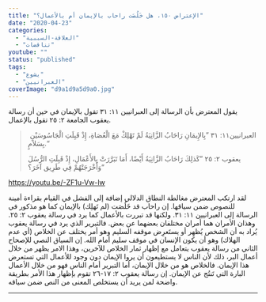 ```yaml
---
title: "الإعتراض ١٥٠، هل خَلُصَت راحاب بالإيمان أم بالأعمال؟"
date: "2020-04-23"
categories: 
  - "العلاقة-السببية"
  - "تناقضات"
youtube: ""
status: "published"
tags: 
  - "يشوع"
  - "العبرانيين"
coverImage: "d9a1d9a5d9a0.jpg"
---
```


يقول المعترض بأن الرسالة إلى العبرانيين ١١: ٣١ تقول بالإيمان في حين أن رسالة يعقوب الجامعة ٢: ٢٥ تقول بالإعمال.

>  العبرانيين١١: ٣١ ”بِالإِيمَانِ رَاحَابُ الزَّانِيَةُ لَمْ تَهْلِكْ مَعَ الْعُصَاةِ، إِذْ قَبِلَتِ الْجَاسُوسَيْنِ بِسَلاَمٍ.“
> 
> يعقوب ٢: ٢٥ ”كَذلِكَ رَاحَابُ الزَّانِيَةُ أَيْضًا، أَمَا تَبَرَّرَتْ بِالأَعْمَالِ، إِذْ قَبِلَتِ الرُّسُلَ وَأَخْرَجَتْهُمْ فِي طَرِيق آخَرَ؟“

https://youtu.be/-ZF1u-Vw-lw

لقد ارتكب المعترض مغالطة النطاق الدلالي إضافة إلى الفشل في القيام بقراءة أمينة للنصوص ضمن سياقها. إن راحاب قد خَلُصَت (لم تَهلِك) بالإيمان كما هو مذكور في الرسالة إلى العبرانيين ١١: ٣١. ولكنها قد تبررت بالأعمال كما يرد في رسالة يعقوب ٢: ٢٥. وهذان الأمران هما أمران مختلفان بعضهما عن بعض. فالتبرير الذي يرد في رسالة يعقوب يُراد به أن الشخص يُظهِر أو يستَعرِض موقفه السليم وهو أمر يختلف عن الخلاص (أي عدم الهلاك) وهو أن يكون الإنسان في موقف سليم أمام الله. إن السياق النصي للإصحاح الثاني من رسالة يعقوب يتعامل مع إظهار ثمار الخلاص للآخرين، وهذا الامر يظهر من خلال أعمال البر، ذلك لأن الناس لا يستطيعون أن يروا الإيمان دون وجود للأعمال التي تستعرض هذا الإيمان. فالخلاص هو من خلال الإيمان، أما التبرير أمام الناس فهو من خلال الأعمال البارة التي تَنتُج عن الإيمان. إن رسالة يعقوب ٢: ١٧-٢٦ تقوم بإظهار هذا الأمر بطريقة واضحة لمن يريد أن يستخلص المعنى من النص ضمن سياقه.

* * *
